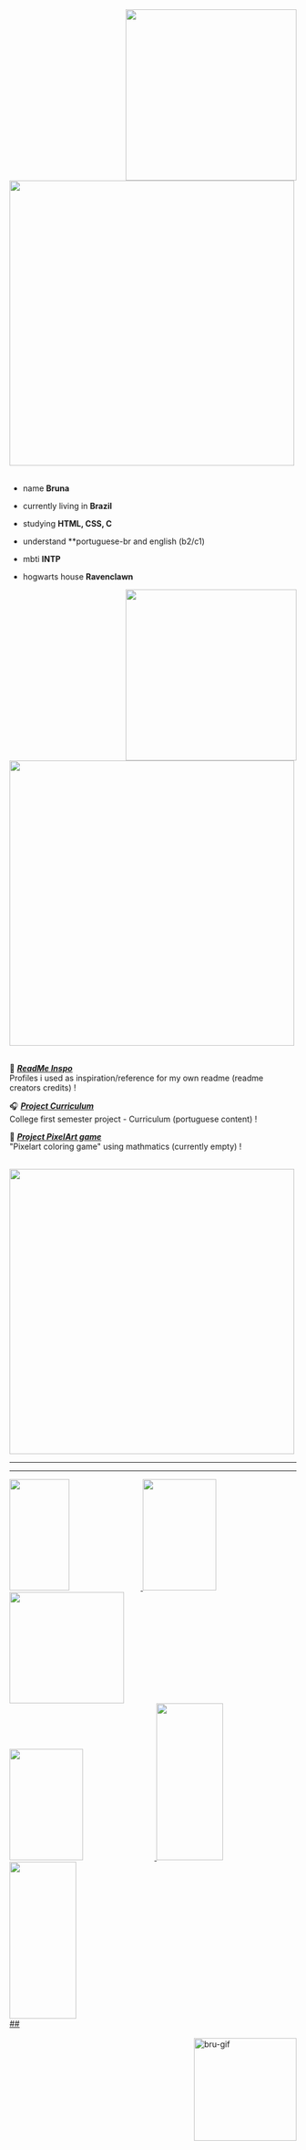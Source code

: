<div>
<img src="https://github.com/bruniibs/bruniibs/assets/128152530/119dd159-6b2a-4dca-a198-bd71ef33c77d" width="300" align="right" />
<br/>
<img src="https://github.com/bruniibs/bruniibs/assets/128152530/ac52b01b-6e1e-4091-a4fb-73bd01c7a2ce" width="500">
<br/>
<br/>
  
 - name **Bruna**
  
 - currently living in **Brazil**
  
 - studying **HTML, CSS, C** 
  
 - understand **portuguese-br and english (b2/c1)
  
 - mbti **INTP**
  
 - hogwarts house **Ravenclawn**
  
<img src="https://github.com/bruniibs/bruniibs/assets/128152530/49b69ed2-a03b-4333-ab53-ce5017ca8ade" width="300" align="right" />
<br/>
<img src="https://github.com/bruniibs/bruniibs/assets/128152530/0a94c31c-60fc-4556-92c1-c5e08741e7b7" width="500" />
<br/>
<br/>
  
 📌 [***ReadMe Inspo***](https://github.com/bruniibs/readme-inspo.git)<br>
  Profiles i used as inspiration/reference for my own readme (readme creators credits) !
  
 🎧 [***Project Curriculum***](https://github.com/bruniibs/Project-curriculum.git)<br>
  College first semester project - Curriculum (portuguese content) !

 👾 [***Project PixelArt game***](https://github.com/bruniibs/Pixelart-game.git)<br>
  "Pixelart coloring game" using mathmatics (currently empty) !
  
 <br>
<img src="https://github.com/bruniibs/bruniibs/assets/128152530/ccb547c1-f88e-4713-a68d-5fac1867b3fe" width="500"><br>
  
<!--
- 🌱 I’m currently learning HTML, CSS and C
- 💬 Ask me about ...
- 📫 How to reach me: ...
- 😄 Pronouns: she/her
- ⚡ Fun fact: i'm very slow witted so normally it takes me a while to understand things
--> 
  
 ---------------
 <hr>

<div>
  <a href="https://github.com/bruniibs">
  <img width="45.7%" height="195px" src="https://github-readme-stats.vercel.app/api?username=bruniibs&show_icons=true&theme=gruvbox&include_all_commits=true&count_private=true"/>
  <img width="50.5%" height="195px" src="https://github-readme-stats.vercel.app/api/top-langs/?username=bruniibs&layout=compact&langs_count=16&theme=gruvbox"/>
  <img width="63.2%" height="195px" src="https://github-profile-summary-cards.vercel.app/api/cards/profile-details?username=bruniibs&theme=gruvbox"/>
  <img width="50.5%" height="195px" src="https://github-readme-streak-stats.herokuapp.com/?user=bruniibs&theme=gruvbox" />
  <img width="48.1%" height="275px" src="http://github-profile-summary-cards.vercel.app/api/cards/repos-per-language?username=bruniibs&theme=gruvbox" />
  <img width="48.1%" height="275px" src="http://github-profile-summary-cards.vercel.app/api/cards/most-commit-language?username=bruniibs&theme=gruvbox" />
</div>
  <!--
 ![snake gif](https://github.com/bruniibs/bruniibs/blob/output/github-contribution-grid-snake.svg)
-->
  ##

<div>
<div style="display: inline_block"><br>
  <img align="right" alt="bru-gif" height="180" width="180" src="https://media.discordapp.net/attachments/989309148107792454/1088620826900840508/bru.gif?width=453&height=453">
</div>

  <!--
<h1 align="center">Support Me ♥️ </h1>

<a href="https://ko-fi.com/bruniibs#paypalModal" target="_blank"><img src="https://cdn.buymeacoffee.com/buttons/v2/default-red.png" alt="Buy Me A Coffee" style="height: 60px !important;width: 217px !important;" ></a>  
  
  -->
  
  ##

